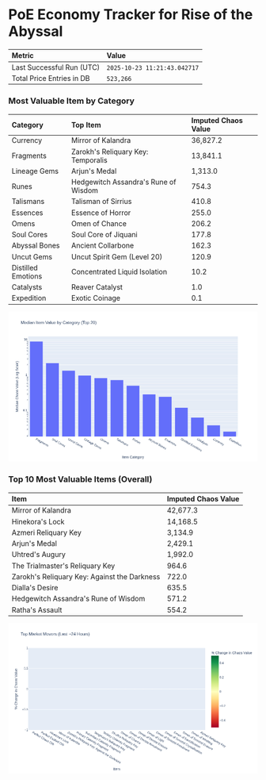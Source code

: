 # PoE Economy Tracker for Rise of the Abyssal

<!-- START_MAINTENANCE -->
| Metric | Value |
|:---|:---|
| Last Successful Run (UTC) | `2025-10-23 11:21:43.042717` |
| Total Price Entries in DB | `523,266` |

<!-- END_MAINTENANCE -->

<!-- START_DATAFRAME_DEBUG -->
<!-- END_DATAFRAME_DEBUG -->

<!-- START_CATEGORY_ANALYSIS -->
### Most Valuable Item by Category
| Category | Top Item | Imputed Chaos Value |
| :--- | :--- | :--- |
| Currency | Mirror of Kalandra | 36,827.2 |
| Fragments | Zarokh's Reliquary Key: Temporalis | 13,841.1 |
| Lineage Gems | Arjun's Medal | 1,313.0 |
| Runes | Hedgewitch Assandra's Rune of Wisdom | 754.3 |
| Talismans | Talisman of Sirrius | 410.8 |
| Essences | Essence of Horror | 255.0 |
| Omens | Omen of Chance | 206.2 |
| Soul Cores | Soul Core of Jiquani | 177.8 |
| Abyssal Bones | Ancient Collarbone | 162.3 |
| Uncut Gems | Uncut Spirit Gem (Level 20) | 120.9 |
| Distilled Emotions | Concentrated Liquid Isolation | 10.2 |
| Catalysts | Reaver Catalyst | 1.0 |
| Expedition | Exotic Coinage | 0.1 |


![Category Analysis Chart](charts/category_analysis.png)
<!-- END_ANALYSIS -->

<!-- START_ANALYSIS -->
### Top 10 Most Valuable Items (Overall)
| Item | Imputed Chaos Value |
| :--- | :--- |
| Mirror of Kalandra | 42,677.3 |
| Hinekora's Lock | 14,168.5 |
| Azmeri Reliquary Key | 3,134.9 |
| Arjun's Medal | 2,429.1 |
| Uhtred's Augury | 1,992.0 |
| The Trialmaster's Reliquary Key | 964.6 |
| Zarokh's Reliquary Key: Against the Darkness | 722.0 |
| Dialla's Desire | 635.5 |
| Hedgewitch Assandra's Rune of Wisdom | 571.2 |
| Ratha's Assault | 554.2 |


![Market Movers Chart](charts/market_movers.png)
<!-- END_ANALYSIS -->
